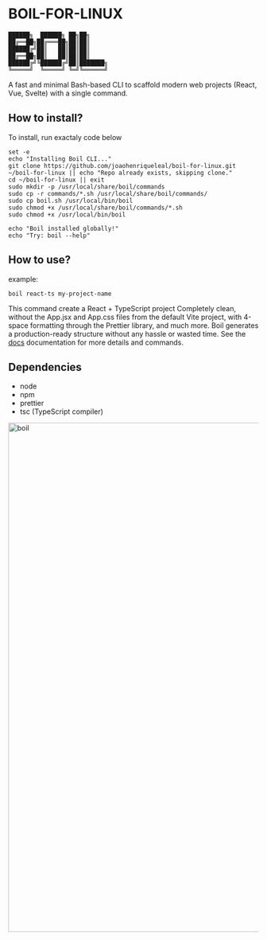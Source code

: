 # BOIL-FOR-LINUX

    ██████╗  ██████╗ ██╗██╗     
    ██╔══██╗██╔═══██╗██║██║     
    ██████╔╝██║   ██║██║██║     
    ██╔══██╗██║   ██║██║██║     
    ██████╔╝╚██████╔╝██║███████╗
    ╚═════╝  ╚═════╝ ╚═╝╚══════╝

 A fast and minimal Bash-based CLI to scaffold modern web projects (React, Vue, Svelte) with a single command.

## How to install?

To install, run exactaly code below
```
set -e
echo "Installing Boil CLI..."
git clone https://github.com/joaohenriqueleal/boil-for-linux.git ~/boil-for-linux || echo "Repo already exists, skipping clone."
cd ~/boil-for-linux || exit
sudo mkdir -p /usr/local/share/boil/commands
sudo cp -r commands/*.sh /usr/local/share/boil/commands/
sudo cp boil.sh /usr/local/bin/boil
sudo chmod +x /usr/local/share/boil/commands/*.sh
sudo chmod +x /usr/local/bin/boil

echo "Boil installed globally!"
echo "Try: boil --help"
```

## How to use?

example:

```
boil react-ts my-project-name
```


This command create a React + TypeScript project Completely clean, without the App.jsx and App.css files from the default Vite project, with 4-space formatting through the Prettier library, and much more. Boil generates a production-ready structure without any hassle or wasted time. See the [docs](https://github.com/joaohenriqueleal/boil-for-linux/blob/main/docs/commands.md) documentation for more details and commands.

## Dependencies
- node
- npm
- prettier
- tsc (TypeScript compiler)

<img width="1024" height="1024" alt="boil" src="https://github.com/user-attachments/assets/597592af-aec9-4339-a2cb-de21fa84ec29" />
